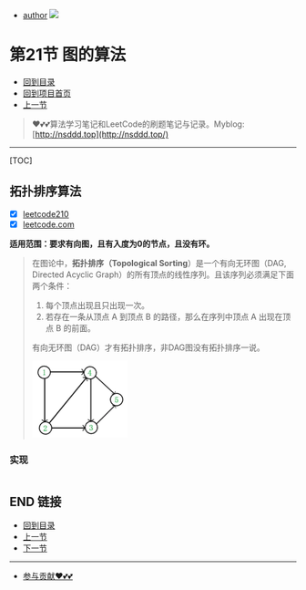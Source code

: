 + [author](https://github.com/3293172751)
<a href="https://github.com/3293172751" target="_blank"><img src="https://img.shields.io/badge/Github-xiongxinwei-inactive?style=social&logo=github"></a></p>
# 第21节 图的算法
+ [回到目录](../README.md)
+ [回到项目首页](../../README.md)
+ [上一节](20.md)
> ❤️💕💕算法学习笔记和LeetCode的刷题笔记与记录。Myblog:[http://nsddd.top](http://nsddd.top/)
---
[TOC]

## 拓扑排序算法

+ [x] [leetcode210](https://leetcode.cn/problems/course-schedule-ii/)
+ [x] [leetcode.com](https://leetcode.com/problems/course-schedule-ii/)

**适用范围：要求有向图，且有入度为0的节点，且没有环。**

> 在图论中，**拓扑排序（Topological Sorting**）是一个有向无环图（DAG, Directed Acyclic Graph）的所有顶点的线性序列。且该序列必须满足下面两个条件：
>
> 1. 每个顶点出现且只出现一次。
> 2. 若存在一条从顶点 A 到顶点 B 的路径，那么在序列中顶点 A 出现在顶点 B 的前面。
>
> 有向无环图（DAG）才有拓扑排序，非DAG图没有拓扑排序一说。
>
> <img src="assets/webp.webp" alt="img" style="zoom:50%;" />



### 实现

```cpp

```





## END 链接
+ [回到目录](../README.md)
+ [上一节](20.md)
+ [下一节](22.md)
---
+ [参与贡献❤️💕💕](https://github.com/3293172751/Block_Chain/blob/master/Git/git-contributor.md)